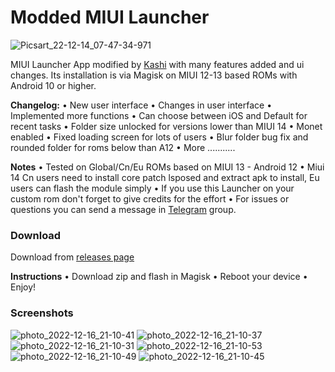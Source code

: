 # Modded MIUI Launcher
 
![Picsart_22-12-14_07-47-34-971](https://telegra.ph/file/72c57aba7fc39d95a1e27.png)

MIUI Launcher App modified by [Kashi](https://t.me/kakashi1v1) with many features added and ui changes.
Its installation is via Magisk on MIUI 12-13 based ROMs with Android 10 or higher.

**Changelog:**
• New user interface
• Changes in user interface
• Implemented more functions
• Can choose between iOS and Default for recent tasks
• Folder size unlocked for versions lower than MIUI 14
• Monet enabled
• Fixed loading screen for lots of users
• Blur folder bug fix and rounded folder for roms below than A12
• More ...........

**Notes**
• Tested on Global/Cn/Eu ROMs based on MIUI 13 - Android 12
• Miui 14 Cn users need to install core patch lsposed and extract apk to install, Eu users can flash the module simply
• If you use this Launcher on your custom rom don't forget to give credits for the effort
• For issues or questions you can send a message in [Telegram](https://t.me/bootloop_discussion) group.

### Download ###
Download from [releases page](https://github.com/Mods-Center/Miui_Launcher_Mod/releases)


**Instructions**
• Download zip and flash in Magisk
• Reboot your device
• Enjoy!


### Screenshots ###
![photo_2022-12-16_21-10-41](https://telegra.ph/file/171a778ecc6d9ecb0d92a.png)
![photo_2022-12-16_21-10-37](https://telegra.ph/file/83ab4240b157089f7ac9c.png)
![photo_2022-12-16_21-10-31](https://telegra.ph/file/a7eeca73de1fc547fd5b5.png)
![photo_2022-12-16_21-10-53](https://telegra.ph/file/4747a85c7f22a5c0f76dd.png)
![photo_2022-12-16_21-10-49](https://telegra.ph/file/ae49add564eba33723a62.png)
![photo_2022-12-16_21-10-45](https://telegra.ph/file/a151a94a9b55e23725a20.png)




